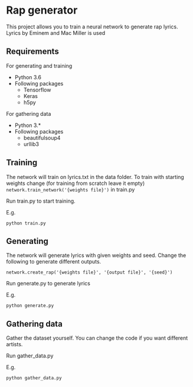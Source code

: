 # Rap generator

This project allows you to train a neural network to generate rap lyrics.
Lyrics by Eminem and Mac Miller is used

## Requirements

For generating and training
* Python 3.6
* Following packages
    * Tensorflow
    * Keras
    * h5py
   
For gathering data
* Python 3.*
* Following packages
    * beautifulsoup4
    * urllib3

## Training
The network will train on lyrics.txt in the data folder.
To train with starting weights change (for training from scratch leave it empty)
 ```network.train_network('{weights file}')``` in train.py

Run train.py to start training.

E.g.

```python train.py``` 

## Generating
The network will generate lyrics with given weights and seed.
Change the following to generate different outputs.

```network.create_rap('{weights file}', '{output file}', '{seed}')```

Run generate.py to generate lyrics

E.g.

```python generate.py```

## Gathering data
Gather the dataset yourself.
You can change the code if you want different artists.

Run gather_data.py

E.g.

```python gather_data.py```

 
